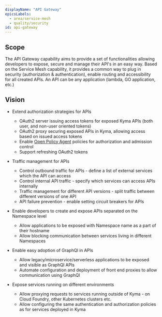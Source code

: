 ```yaml
---
displayName: "API Gateway"
epicsLabels:
  - area/service-mesh
  - quality/security 
id: api-gateway 
---
```


## Scope


The API Gateway capability aims to provide a set of functionalities allowing developers to expose, secure and manage their API's in an easy way. 
Based on the Service Mesh capability, it provides a common way to plug in security (authorization & authentication), enable routing and accessibility for all created APIs.
An API can be any application (lambda, GO application, etc.)



## Vision


* Extend authorization strategies for APIs
	* OAuth2 server issuing access tokens for exposed Kyma APIs (both user, and non-user oriented tokens)
	* OAuth2 proxy securing exposed APIs in Kyma, allowing access based on issued access tokens 
	* Enable [Open Policy Agent](https://www.openpolicyagent.org/) policies for authorization and admission control
	* Support refreshing OAuth2 tokens	
	
* Traffic management for APIs
	* Control outbound traffic for APIs - define a list of external services which the API can access
	* Control internal API traffic - specify which services can access APIs internally
	* Traffic management for different API versions - split traffic between different versions of one API
	* API failure prevention - enable setting circuit breakers for APIs
	  
* Enable developers to create and expose APIs separated on the Namespace level
    * Allow applications to be exposed with Namespace name as a part of their hostname
    * Allow blocking communication between services living in different Namespaces
    
* Enable easy adoption of GraphQl in APIs 
    * Allow legacy/microservice/serverless applications to be exposed and visible as GraphQl APIs 
    * Automate configuration and deployment of front end proxies to allow communication using GraphQl
  
* Expose services running on different environments
    * Allow proxying requests to services running outside of Kyma - on Cloud Foundry, other Kubernetes clusters etc.
    * Allow configuring the same authentication and authorization policies as for services deployed in Kyma
    
	
